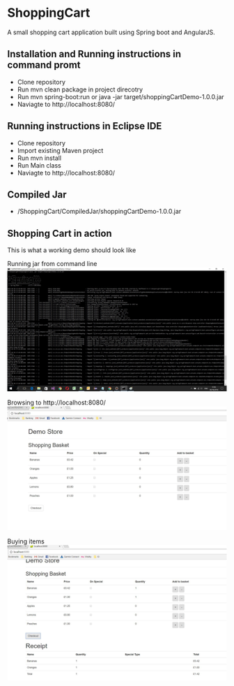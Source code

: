 # ShoppingCart

A small shopping cart application built using Spring boot and AngularJS.

## Installation and Running instructions in command promt
* Clone repository
* Run mvn clean package in project direcotry
* Run mvn spring-boot:run or java -jar target/shoppingCartDemo-1.0.0.jar
* Naviagte to http://localhost:8080/

## Running instructions in Eclipse IDE
* Clone repository
* Import existing Maven project
* Run mvn install
* Run Main class
* Naviagte to http://localhost:8080/

## Compiled Jar
* /ShoppingCart/CompiledJar/shoppingCartDemo-1.0.0.jar


## Shopping Cart in action
This is what a working demo should look like

Running jar from command line
![Alt text](/images/RunningJar.jpg)

Browsing to http://localhost:8080/
![Alt text](/images/LoadItem.JPG)

Buying items
![Alt text](/images/AfterCheckout.JPG)

